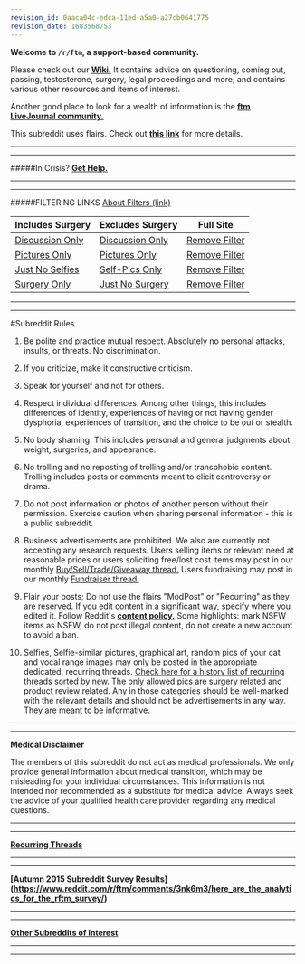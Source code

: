 ```yaml
---
revision_id: 0aaca04c-edca-11ed-a5a0-a27cb0641775
revision_date: 1683568753
---
```


**Welcome to `/r/ftm`, a support-based community.** 

Please check out our **[Wiki.](http://www.reddit.com/r/ftm/wiki/index)** It contains advice on questioning, coming out, passing, testosterone, surgery, legal proceedings and more; and contains various other resources and items of interest.

Another good place to look for a wealth of information is the **[ftm LiveJournal community.](http://ftm.livejournal.com/tag/)**

This subreddit uses flairs. Check out **[this link](https://www.reddit.com/r/ftm/comments/81more/on_flairs_and_how_to_use_them/)** for more details.

***
***

#####In Crisis? **[Get Help.](http://www.reddit.com/r/ftm/wiki/index#wiki_crisis_resources)**

***
***

#####FILTERING LINKS 
[About Filters (link)](https://www.reddit.com/r/ftm/comments/81more/on_flairs_and_how_to_use_them/)

|**Includes Surgery**|**Excludes Surgery**|Full Site
|---|---|---
|[Discussion Only](https://ds.reddit.com/r/ftm/#ds)| [Discussion Only](https://di.reddit.com/r/ftm/#di)|[Remove Filter](https://www.reddit.com/r/ftm/#ft)
|[Pictures Only](https://ps.reddit.com/r/ftm/#ps)|[Pictures Only](https://pi.reddit.com/r/ftm/#pi)|[Remove Filter](https://www.reddit.com/r/ftm/#ft)
|[Just No Selfies](https://se.reddit.com/r/ftm/#se)|[Self-Pics Only](https://so.reddit.com/r/ftm/#so)|[Remove Filter](https://www.reddit.com/r/ftm/#ft)
|[Surgery Only](https://su.reddit.com/r/ftm/#su)|[Just No Surgery](https://ns.reddit.com/r/ftm/#ns)|[Remove Filter](https://www.reddit.com/r/ftm/#ft)

***
***
#Subreddit Rules

1.  Be polite and practice mutual respect. Absolutely no personal attacks, insults, or threats. No discrimination.

2. If you criticize, make it constructive criticism.

3.  Speak for yourself and not for others.

4.  Respect individual differences. Among other things, this includes differences of identity, experiences of having or not having gender dysphoria, experiences of transition, and the choice to be out or stealth.

5. No body shaming. This includes personal and general judgments about weight, surgeries, and appearance.

6. No trolling and no reposting of trolling and/or transphobic content. Trolling includes posts or comments meant to elicit controversy or drama.

7. Do not post information or photos of another person without their permission. Exercise caution when sharing personal information - this is a public subreddit.

8. Business advertisements are prohibited. We also are currently not accepting any research requests. Users selling items or relevant need at reasonable prices or users soliciting free/lost cost items may post in our monthly [Buy/Sell/Trade/Giveaway thread.](https://www.reddit.com/r/ftm/search?q=flair%3Arecurring%20Buy%2FSell%2FTrade%2FGiveaway&amp;restrict_sr=1) Users fundraising may post in our monthly [Fundraiser thread.](https://www.reddit.com/r/ftm/search?q=flair%3Arecurring%20Fundraiser&amp;restrict_sr=1)

9.  Flair your posts; Do not use the flairs "ModPost" or "Recurring" as they are reserved. If you edit content in a significant way, specify where you edited it. Follow Reddit's **[content policy.](https://www.reddit.com/help/contentpolicy/)** Some highlights: mark NSFW items as NSFW, do not post illegal content, do not create a new account to avoid a ban. 

10. Selfies, Selfie-similar pictures, graphical art, random pics of your cat and vocal range images may only be posted in the appropriate dedicated, recurring threads. [Check here for a history list of recurring threads sorted by new.](https://www.reddit.com/r/ftm/search?q=Flair%253Arecurring&amp;sort=new&amp;restrict_sr=on&amp;include_over_18=1)  The only allowed pics are surgery related and product review related. Any in those categories should be well-marked with the relevant details and should not be advertisements in any   way. They are meant to be informative.

***
***

**Medical Disclaimer**

The members of this subreddit do not act as medical professionals. We only provide general information about medical transition, which may be misleading for your individual circumstances. This information is not intended nor recommended as a substitute for medical advice. Always seek the advice of your qualified health care provider regarding any medical questions. 

***
***
**[Recurring Threads](https://www.reddit.com/r/ftm/search?q=Flair%3Arecurring&amp;sort=new&amp;restrict_sr=on)**

***
***
**[Autumn 2015 Subreddit Survey Results]
(https://www.reddit.com/r/ftm/comments/3nk6m3/here_are_the_analytics_for_the_rftm_survey/)**

***
***
**[Other Subreddits of Interest](https://www.reddit.com/r/ftm/wiki/index#wiki_related_subreddits)**
***
***